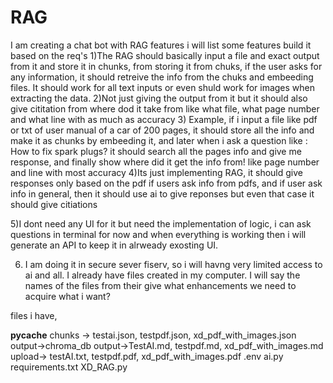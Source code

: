 # RAG

I am creating a chat bot with RAG features
i will list some features build it based on the req's
1)The RAG should basically input a file and exact output from it and store it in chunks, from storing it from chuks, if the user asks for any information, it should retreive the info from the chuks and embeeding files. It should work for all text inputs or even shuld work for images when extracting the data.
2)Not just giving the output from it but it should also give cititation from where dod it take from like what file, what page number and what line with as much as accuracy
3) Example, if i input a file like pdf or txt of user manual of a car of 200 pages, it should store all the info and make it as chunks by embeeding it, and later when i ask a question like : How to fix spark plugs?
it should search all the pages info and give me response, and finally show where did it get the info from! like page number and line with most accuracy
4)Its just implementing RAG, it should give responses only based on the pdf if users ask info from pdfs, and if user ask info in general, then it should use ai to give reponses but even that case it should give citiations

5)I dont need any UI for it but need the implementation of logic, i can ask questions in terminal for now and when everything is working then i will generate an API to keep it in alrweady exosting UI.

6) I am doing it in secure sever fiserv, so i will havng very limited access to ai and all. I already have files created in my computer. I will say the names of the files from their give what enhancements we need to acquire what i want?

files i have,

__pycache__
chunks -> testai.json, testpdf.json, xd_pdf_with_images.json
output->chroma_db
output->TestAI.md, testpdf.md, xd_pdf_with_images.md
upload-> testAI.txt, testpdf.pdf, xd_pdf_with_images.pdf
.env
ai.py
requirements.txt
XD_RAG.py
